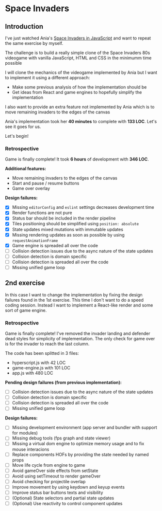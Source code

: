 # Space Invaders

## Introduction

I've just watched Ania's [Space Invaders in JavaScript](https://www.youtube.com/watch?v=3Nz4Yp7Y_uA)
and want to repeat the same exercise by myself.

The challenge is to build a really simple clone of the Space Invaders 80s
videogame with vanilla JavaScript, HTML and CSS in the minimumm time possible

I will clone the mechanics of the videogame implemented by Ania but I want to
implement it using a different approach:

- Make some previous analysis of how the implementation should be
- Get ideas from React and game engines to hopefully simplify the implementation

I also want to provide an extra feature not implemented by Ania which is to move
remaining invaders to the edges of the canvas

Ania's implementation took her **40 minutes** to complete with **133 LOC**.
Let's see it goes for us.

Let's begin!

### Retrospective

Game is finally complete! It took **6 hours** of development with **346 LOC**.

**Additional features:**

- Move remaining invaders to the edges of the canvas
- Start and pause / resume buttons
- Game over overlay

**Design failures:**

- [x] Missing `editorConfig` and `eslint` settings decreases development time
- [x] Render functions are not pure
- [x] Status bar should be included in the render pipeline
- [x] Tiles positioning should be simplified using `position: absolute`
- [x] State updates mixed mutations with immutable updates
- [x] Missing rendering updates as soon as possible by using `requestAnimationFrame`
- [x] Game engine is spreaded all over the code
- [ ] Collision detection issues due to the async nature of the state updates
- [ ] Collision detection is domain specific
- [ ] Collision detection is spreaded all over the code
- [ ] Missing unified game loop

## 2nd exercise

In this case I want to change the implementation by fixing the design failures
found in the 1st exercise. This time I don't want to do a speed coding session.
Instead I want to implement a React-like render and some sort of game engine.

### Retrospective

Game is finally complete! I've removed the invader landing and defender dead
styles for simplicity of implementation. The only check for game over is for the
invader to reach the last column.

The code has been splitted in 3 files:

- hyperscript.js with 42 LOC
- game-engine.js with 101 LOC
- app.js with 480 LOC

**Pending design failures (from previous implementation):**

- [ ] Collision detection issues due to the async nature of the state updates
- [ ] Collision detection is domain specific
- [ ] Collision detection is spreaded all over the code
- [ ] Missing unified game loop

**Design failures:**

- [ ] Missing development environment (app server and bundler with support for modules)
- [ ] Missing debug tools (fps graph and state viewer)
- [ ] Missing a virtual dom engine to optimize memory usage and to fix mouse interacions
- [ ] Replace components HOFs by providing the state needed by named props
- [ ] Move life cycle from engine to game
- [ ] Avoid gameOver side effects from setState
- [ ] Avoid using setTimeout to render gameOver
- [ ] Avoid checking for projectile overlap
- [ ] Improve movement by using keydown and keyup events
- [ ] Improve status bar buttons texts and visibility
- [ ] (Optional) State selectors and partial state updates
- [ ] (Optional) Use reactivity to control component updates
